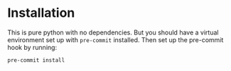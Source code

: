 # Installation

This is pure python with no dependencies. But you should have a virtual
environment set up with `pre-commit` installed. Then set up the pre-commit hook
by running:

```bash
pre-commit install
```
